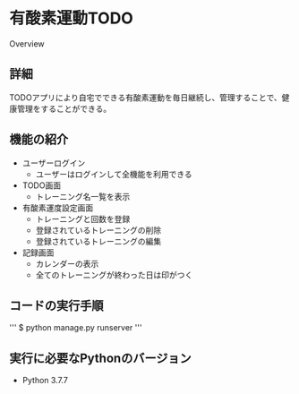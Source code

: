 有酸素運動TODO
===

Overview

## 詳細
TODOアプリにより自宅でできる有酸素運動を毎日継続し、管理することで、健康管理をすることができる。

## 機能の紹介
- ユーザーログイン
    - ユーザーはログインして全機能を利用できる
- TODO画面
    - トレーニング名一覧を表示
- 有酸素運度設定画面
    - トレーニングと回数を登録
    - 登録されているトレーニングの削除
    - 登録されているトレーニングの編集
- 記録画面
    - カレンダーの表示
    - 全てのトレーニングが終わった日は印がつく

## コードの実行手順
'''
$ python manage.py runserver
'''

## 実行に必要なPythonのバージョン
- Python 3.7.7